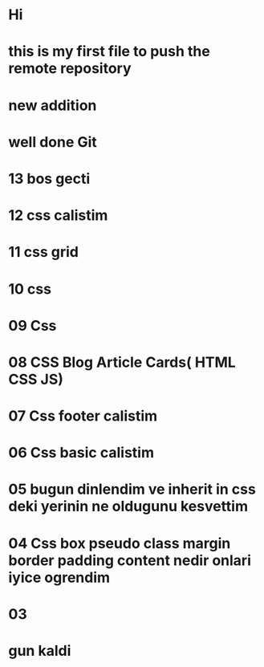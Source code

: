 # Hi 

# this is my first file to push the remote repository
# new addition
# well done Git
# 13 bos gecti
# 12 css calistim
# 11 css grid
# 10 css
# 09 Css
# 08 CSS Blog Article Cards( HTML CSS JS)
# 07 Css footer calistim
# 06 Css basic calistim
# 05 bugun dinlendim ve inherit in css deki yerinin ne oldugunu kesvettim
# 04 Css box  pseudo class margin border padding content nedir onlari iyice ogrendim 
# 03
# gun kaldi
